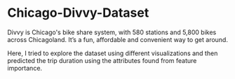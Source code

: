 # Chicago-Divvy-Dataset
Divvy is Chicago's bike share system, with 580 stations and 5,800 bikes across Chicagoland. It’s a fun, affordable and convenient way to get around.

Here, I tried to explore the dataset using different visualizations and then predicted the trip duration using the attributes found from feature importance. 
